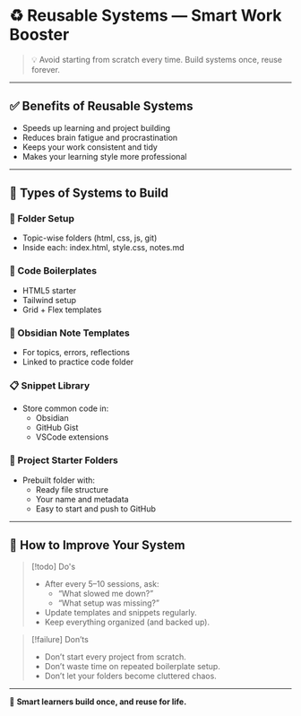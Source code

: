 # ♻️ Reusable Systems — Smart Work Booster

> 💡 Avoid starting from scratch every time. Build systems once, reuse forever.

---

## ✅ Benefits of Reusable Systems

- Speeds up learning and project building
- Reduces brain fatigue and procrastination
- Keeps your work consistent and tidy
- Makes your learning style more professional

---

## 🔧 Types of Systems to Build

### 📁 Folder Setup
- Topic-wise folders (html, css, js, git)
- Inside each: index.html, style.css, notes.md

### 🧱 Code Boilerplates
- HTML5 starter
- Tailwind setup
- Grid + Flex templates

### 🧠 Obsidian Note Templates
- For topics, errors, reflections
- Linked to practice code folder

### 📋 Snippet Library
- Store common code in:
  - Obsidian
  - GitHub Gist
  - VSCode extensions

### 🚀 Project Starter Folders
- Prebuilt folder with:
  - Ready file structure
  - Your name and metadata
  - Easy to start and push to GitHub

---

## 🔁 How to Improve Your System

> [!todo] Do's
> - After every 5–10 sessions, ask:  
>   - “What slowed me down?”  
>   - “What setup was missing?”
> - Update templates and snippets regularly.
> - Keep everything organized (and backed up).

> [!failure] Don’ts
> - Don’t start every project from scratch.
> - Don’t waste time on repeated boilerplate setup.
> - Don’t let your folders become cluttered chaos.

---

🧭 **Smart learners build once, and reuse for life.**
